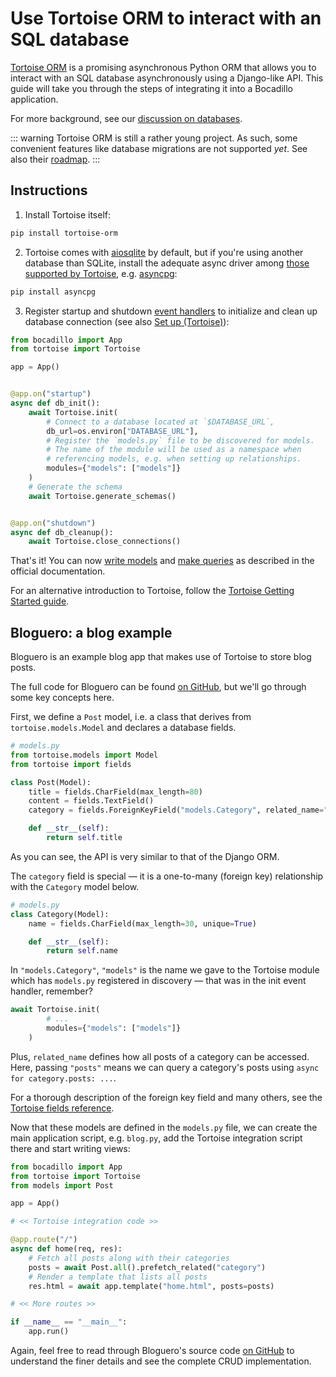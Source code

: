 # Use Tortoise ORM to interact with an SQL database

[Tortoise ORM][tortoise] is a promising asynchronous Python ORM that allows you to interact with an SQL database asynchronously using a Django-like API. This guide will take you through the steps of integrating it into a Bocadillo application.

For more background, see our [discussion on databases][databases-discussion].

::: warning
Tortoise ORM is still a rather young project. As such, some convenient features like database migrations are not supported *yet*. See also their [roadmap][tortoise-roadmap].
:::

## Instructions

1. Install Tortoise itself:

```bash
pip install tortoise-orm
```

2. Tortoise comes with [aiosqlite] by default, but if you're using another database than SQLite, install the adequate async driver among [those supported by Tortoise][tortoise-db-backends], e.g. [asyncpg]:

```bash
pip install asyncpg
```

3. Register startup and shutdown [event handlers][events] to initialize and clean up database connection (see also [Set up (Tortoise)][tortoise-setup]):

```python
from bocadillo import App
from tortoise import Tortoise

app = App()


@app.on("startup")
async def db_init():
    await Tortoise.init(
        # Connect to a database located at `$DATABASE_URL`,
        db_url=os.environ["DATABASE_URL"],
        # Register the `models.py` file to be discovered for models.
        # The name of the module will be used as a namespace when
        # referencing models, e.g. when setting up relationships.
        modules={"models": ["models"]}
    )
    # Generate the schema
    await Tortoise.generate_schemas()


@app.on("shutdown")
async def db_cleanup():
    await Tortoise.close_connections()
```

That's it! You can now [write models][tortoise-models] and [make queries][tortoise-queries] as described in the official documentation.

For an alternative introduction to Tortoise, follow the [Tortoise Getting Started guide][tortoise-getting-started].

## Bloguero: a blog example

Bloguero is an example blog app that makes use of Tortoise to store blog posts.

The full code for Bloguero can be found [on GitHub][bloguero], but we'll go through some key concepts here.

First, we define a `Post` model, i.e. a class that derives from `tortoise.models.Model` and declares a database fields.

```python
# models.py
from tortoise.models import Model
from tortoise import fields

class Post(Model):
    title = fields.CharField(max_length=80)
    content = fields.TextField()
    category = fields.ForeignKeyField("models.Category", related_name="posts")

    def __str__(self):
        return self.title
```

As you can see, the API is very similar to that of the Django ORM.

The `category` field is special — it is a one-to-many (foreign key) relationship with the `Category` model below.

```python
# models.py
class Category(Model):
    name = fields.CharField(max_length=30, unique=True)

    def __str__(self):
        return self.name
```

In `"models.Category"`, `"models"` is the name we gave to the Tortoise module which has `models.py` registered in discovery — that was in the init event handler, remember?

```python
await Tortoise.init(
        # ...
        modules={"models": ["models"]}
    )
```

Plus, `related_name` defines how all posts of a category can be accessed. Here, passing `"posts"` means we can query a category's posts using `async for category.posts: ...`.

For a thorough description of the foreign key field and many others, see the [Tortoise fields reference][tortoise-fields].

Now that these models are defined in the `models.py` file, we can create the main application script, e.g. `blog.py`, add the Tortoise integration script there and start writing views:

```python
from bocadillo import App
from tortoise import Tortoise
from models import Post

app = App()

# << Tortoise integration code >>

@app.route("/")
async def home(req, res):
    # Fetch all posts along with their categories
    posts = await Post.all().prefetch_related("category")
    # Render a template that lists all posts
    res.html = await app.template("home.html", posts=posts)

# << More routes >>

if __name__ == "__main__":
    app.run()
```

Again, feel free to read through Bloguero's source code [on GitHub][bloguero] to understand the finer details and see the complete CRUD implementation.

[tortoise]: https://tortoise-orm.readthedocs.io
[databases-discussion]: ../discussions/databases.md
[aiosqlite]: https://github.com/jreese/aiosqlite
[events]: ../guides/agnostic/events.md
[asyncpg]: https://github.com/MagicStack/asyncpg
[tortoise-roadmap]: https://tortoise-orm.readthedocs.io/en/latest/roadmap.html
[tortoise-db-backends]: https://tortoise-orm.readthedocs.io/en/latest/index.html#pluggable-database-backends
[tortoise-setup]: https://tortoise-orm.readthedocs.io/en/latest/setup.html
[tortoise-models]: https://tortoise-orm.readthedocs.io/en/latest/models.html
[tortoise-queries]: https://tortoise-orm.readthedocs.io/en/latest/query.html
[tortoise-getting-started]: https://tortoise-orm.readthedocs.io/en/latest/getting_started.html
[tortoise-fields]: https://tortoise-orm.readthedocs.io/en/latest/fields.html
[bloguero]: https://github.com/bocadilloproject/bloguero
